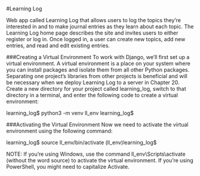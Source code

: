 #Learning Log

Web app called Learning Log that allows users to log the topics they’re interested in and to make journal entries as 
they learn about each topic. The Learning Log home page describes the site and invites users to either register or log in. 
Once logged in, a user can create new topics, add new entries, and read and edit existing entries.

###Creating a Virtual Environment
To work with Django, we’ll first set up a virtual environment. A virtual environment is a place on your system where 
you can install packages and isolate them from all other Python packages. Separating one project’s libraries from other 
projects is beneficial and will be necessary when we deploy Learning Log to a server in Chapter 20.
Create a new directory for your project called learning_log, switch to that directory in a terminal, and enter the 
following code to create a virtual environment:

learning_log$ python3 -m venv ll_env 
learning_log$


###Activating the Virtual Environment
Now we need to activate the virtual environment using the following command:

learning_log$ source ll_env/bin/activate
(ll_env)learning_log$

NOTE: If you’re using Windows, use the command ll_env\Scripts\activate (without the word source) to activate the virtual 
environment. If you’re using PowerShell, you might need to capitalize Activate.
